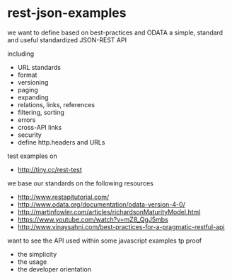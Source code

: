 rest-json-examples
==================

we want to define based on best-practices and ODATA a simple, standard and useful standardized JSON-REST API

including
- URL standards
- format
- versioning
- paging
- expanding
- relations, links, references
- filtering, sorting
- errors
- cross-API links
- security
- define http.headers and URLs

test examples on
- http://tiny.cc/rest-test

we base our standards on the following resources
- http://www.restapitutorial.com/
- http://www.odata.org/documentation/odata-version-4-0/
- http://martinfowler.com/articles/richardsonMaturityModel.html
- https://www.youtube.com/watch?v=mZ8_QgJ5mbs
- http://www.vinaysahni.com/best-practices-for-a-pragmatic-restful-api

want to see the API used within some javascript examples tp proof
- the simplicity
- the usage
- the developer orientation
